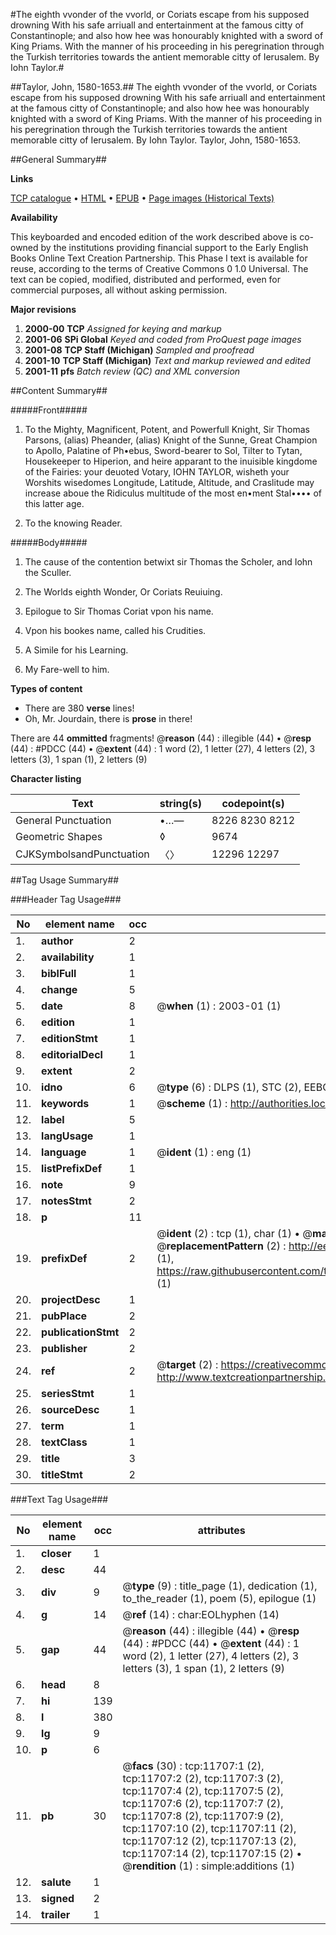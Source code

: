 #The eighth vvonder of the vvorld, or Coriats escape from his supposed drowning With his safe arriuall and entertainment at the famous citty of Constantinople; and also how hee was honourably knighted with a sword of King Priams. With the manner of his proceeding in his peregrination through the Turkish territories towards the antient memorable citty of Ierusalem. By Iohn Taylor.#

##Taylor, John, 1580-1653.##
The eighth vvonder of the vvorld, or Coriats escape from his supposed drowning With his safe arriuall and entertainment at the famous citty of Constantinople; and also how hee was honourably knighted with a sword of King Priams. With the manner of his proceeding in his peregrination through the Turkish territories towards the antient memorable citty of Ierusalem. By Iohn Taylor.
Taylor, John, 1580-1653.

##General Summary##

**Links**

[TCP catalogue](http://www.ota.ox.ac.uk/tcp/)  • 
[HTML](http://tei.it.ox.ac.uk/tcp/Texts-HTML/free/A13/A13444.html)  • 
[EPUB](http://tei.it.ox.ac.uk/tcp/Texts-EPUB/free/A13/A13444.epub) • 
[Page images (Historical Texts)](https://data.historicaltexts.jisc.ac.uk/view?pubId=eebo-99846720e&pageId=eebo-99846720e-11707-1)

**Availability**

This keyboarded and encoded edition of the
	       work described above is co-owned by the institutions
	       providing financial support to the Early English Books
	       Online Text Creation Partnership. This Phase I text is
	       available for reuse, according to the terms of Creative
	       Commons 0 1.0 Universal. The text can be copied,
	       modified, distributed and performed, even for
	       commercial purposes, all without asking permission.

**Major revisions**

1. __2000-00__ __TCP__ *Assigned for keying and markup*
1. __2001-06__ __SPi Global__ *Keyed and coded from ProQuest page images*
1. __2001-08__ __TCP Staff (Michigan)__ *Sampled and proofread*
1. __2001-10__ __TCP Staff (Michigan)__ *Text and markup reviewed and edited*
1. __2001-11__ __pfs__ *Batch review (QC) and XML conversion*

##Content Summary##

#####Front#####

1. To the Mighty, Magnificent, Potent, and Powerfull Knight, Sir Thomas Parsons, (alias) Pheander, (alias) Knight of the Sunne, Great Champion to Apollo, Palatine of Ph•ebus, Sword-bearer to Sol, Tilter to Tytan, Housekeeper to Hiperion, and heire apparant to the inuisible kingdome of the Fairies: your deuoted Votary, IOHN TAYLOR, wisheth your Worshits wisedomes Longitude, Latitude, Altitude, and Craslitude may increase aboue the Ridiculus multitude of the most en•ment Stal•••• of this latter age.

1. To the knowing Reader.

#####Body#####

1. The cause of the contention betwixt sir Thomas the Scholer, and Iohn the Sculler.

1. The Worlds eighth Wonder, Or Coriats Reuiuing.

1. Epilogue to Sir Thomas Coriat vpon his name.

1. Vpon his bookes name, called his Crudities.

1. A Simile for his Learning.

1. My Fare-well to him.

**Types of content**

  * There are 380 **verse** lines!
  * Oh, Mr. Jourdain, there is **prose** in there!

There are 44 **ommitted** fragments! 
 @__reason__ (44) : illegible (44)  •  @__resp__ (44) : #PDCC (44)  •  @__extent__ (44) : 1 word (2), 1 letter (27), 4 letters (2), 3 letters (3), 1 span (1), 2 letters (9)

**Character listing**


|Text|string(s)|codepoint(s)|
|---|---|---|
|General Punctuation|•…—|8226 8230 8212|
|Geometric Shapes|◊|9674|
|CJKSymbolsandPunctuation|〈〉|12296 12297|

##Tag Usage Summary##

###Header Tag Usage###

|No|element name|occ|attributes|
|---|---|---|---|
|1.|__author__|2||
|2.|__availability__|1||
|3.|__biblFull__|1||
|4.|__change__|5||
|5.|__date__|8| @__when__ (1) : 2003-01 (1)|
|6.|__edition__|1||
|7.|__editionStmt__|1||
|8.|__editorialDecl__|1||
|9.|__extent__|2||
|10.|__idno__|6| @__type__ (6) : DLPS (1), STC (2), EEBO-CITATION (1), PROQUEST (1), VID (1)|
|11.|__keywords__|1| @__scheme__ (1) : http://authorities.loc.gov/ (1)|
|12.|__label__|5||
|13.|__langUsage__|1||
|14.|__language__|1| @__ident__ (1) : eng (1)|
|15.|__listPrefixDef__|1||
|16.|__note__|9||
|17.|__notesStmt__|2||
|18.|__p__|11||
|19.|__prefixDef__|2| @__ident__ (2) : tcp (1), char (1)  •  @__matchPattern__ (2) : ([0-9\-]+):([0-9IVX]+) (1), (.+) (1)  •  @__replacementPattern__ (2) : http://eebo.chadwyck.com/downloadtiff?vid=$1&page=$2 (1), https://raw.githubusercontent.com/textcreationpartnership/Texts/master/tcpchars.xml#$1 (1)|
|20.|__projectDesc__|1||
|21.|__pubPlace__|2||
|22.|__publicationStmt__|2||
|23.|__publisher__|2||
|24.|__ref__|2| @__target__ (2) : https://creativecommons.org/publicdomain/zero/1.0/ (1), http://www.textcreationpartnership.org/docs/. (1)|
|25.|__seriesStmt__|1||
|26.|__sourceDesc__|1||
|27.|__term__|1||
|28.|__textClass__|1||
|29.|__title__|3||
|30.|__titleStmt__|2||


###Text Tag Usage###

|No|element name|occ|attributes|
|---|---|---|---|
|1.|__closer__|1||
|2.|__desc__|44||
|3.|__div__|9| @__type__ (9) : title_page (1), dedication (1), to_the_reader (1), poem (5), epilogue (1)|
|4.|__g__|14| @__ref__ (14) : char:EOLhyphen (14)|
|5.|__gap__|44| @__reason__ (44) : illegible (44)  •  @__resp__ (44) : #PDCC (44)  •  @__extent__ (44) : 1 word (2), 1 letter (27), 4 letters (2), 3 letters (3), 1 span (1), 2 letters (9)|
|6.|__head__|8||
|7.|__hi__|139||
|8.|__l__|380||
|9.|__lg__|9||
|10.|__p__|6||
|11.|__pb__|30| @__facs__ (30) : tcp:11707:1 (2), tcp:11707:2 (2), tcp:11707:3 (2), tcp:11707:4 (2), tcp:11707:5 (2), tcp:11707:6 (2), tcp:11707:7 (2), tcp:11707:8 (2), tcp:11707:9 (2), tcp:11707:10 (2), tcp:11707:11 (2), tcp:11707:12 (2), tcp:11707:13 (2), tcp:11707:14 (2), tcp:11707:15 (2)  •  @__rendition__ (1) : simple:additions (1)|
|12.|__salute__|1||
|13.|__signed__|2||
|14.|__trailer__|1||
